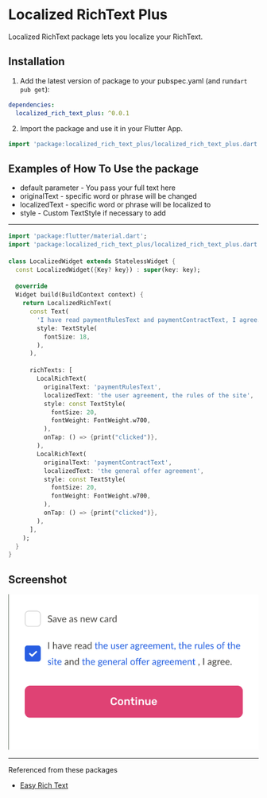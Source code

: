 # Localized RichText Plus

Localized RichText package lets you localize your RichText.

## Installation

1. Add the latest version of package to your pubspec.yaml (and run`dart pub get`):
```yaml
dependencies:
  localized_rich_text_plus: ^0.0.1
```
2. Import the package and use it in your Flutter App.
```dart
import 'package:localized_rich_text_plus/localized_rich_text_plus.dart';
```

## Examples of How To Use the package

- default parameter - You pass your full text here
- originalText - specific word or phrase will be changed
- localizedText - specific word or phrase will be localized to
- style - Custom TextStyle if necessary to add

<hr>


```dart
import 'package:flutter/material.dart';
import 'package:localized_rich_text_plus/localized_rich_text_plus.dart';

class LocalizedWidget extends StatelessWidget {
  const LocalizedWidget({Key? key}) : super(key: key);

  @override
  Widget build(BuildContext context) {
    return LocalizedRichText(
      const Text(
        'I have read paymentRulesText and paymentContractText, I agree.',
        style: TextStyle(
          fontSize: 18,
        ),
      ),

      richTexts: [
        LocalRichText(
          originalText: 'paymentRulesText',
          localizedText: 'the user agreement, the rules of the site',
          style: const TextStyle(
            fontSize: 20,
            fontWeight: FontWeight.w700,
          ),
          onTap: () => {print("clicked")},
        ),
        LocalRichText(
          originalText: 'paymentContractText',
          localizedText: 'the general offer agreement',
          style: const TextStyle(
            fontSize: 20,
            fontWeight: FontWeight.w700,
          ),
          onTap: () => {print("clicked")},
        ),
      ],
    );
  }
}
```

## Screenshot

![App](example/files/screenshot.png)


<hr>
Referenced from these packages

- [Easy Rich Text](https://pub.dev/packages/easy_rich_text)


